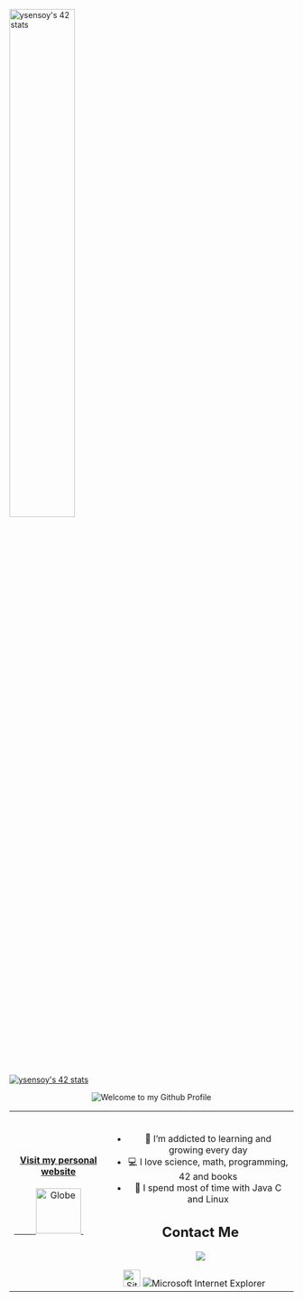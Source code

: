 <a href="https://profile.intra.42.fr/users/ysensoy"><img width="48%" src="https://badge42.vercel.app/api/v2/cl2q5mchz001109jdu44dedey/stats?cursusId=21&coalitionId=undefined" alt="ysensoy's 42 stats"/></a>

[![ysensoy's 42 stats](https://badge42.vercel.app/api/v2/cl2q5mchz001109jdu44dedey/stats?cursusId=21&coalitionId=undefined)](https://github.com/JaeSeoKim/badge42)

<div align="center">   <img src="https://github.com/BrunnerLivio/brunnerlivio/blob/master/images/welcome.png?raw=true" style="max-width: 100%;" alt="Welcome to my Github Profile" />

</div> <!-- Social --> <table width="100%"> <tr> <td align="center"> <a href="https://www.yasinsensoy.com"> <strong>Visit my personal website </strong> <br /> <br />
<span>&nbsp;&nbsp;&nbsp;&nbsp;&nbsp;&nbsp;&nbsp;&nbsp;</span>
<img alt="Globe" height="80" src="https://github.com/BrunnerLivio/brunnerlivio/blob/master/images/globe.gif?raw=true">
</a>
<span>&nbsp;&nbsp;&nbsp;&nbsp;&nbsp;&nbsp;&nbsp;&nbsp;</span>
<span>&nbsp;&nbsp;&nbsp;&nbsp;&nbsp;&nbsp;&nbsp;&nbsp;</span>
</td>
<td align="center">
<br />
  
- 🌱 I’m addicted to learning and growing every day
- 💻 I love science, math, programming, 42 and books
- 🚀 I spend most of  time with Java C and Linux
  
 ## Contact Me 
 
<a href="https://www.linkedin.com/in/yasin-%C5%9F-01457318a/"><img src="https://img.shields.io/badge/linkedin-%230077B5.svg?&style=for-the-badge&logo=linkedin&logoColor=white" /></a>
 
<img src="https://raw.githubusercontent.com/BrunnerLivio/brunnerlivio/master/images/notepad.gif" alt="Site created with Notepad" height="30" />
<img src="https://raw.githubusercontent.com/BrunnerLivio/brunnerlivio/master/images/ie_logo.gif" alt="Microsoft Internet Explorer" />
<span>&nbsp;&nbsp;&nbsp;&nbsp;</span>  
